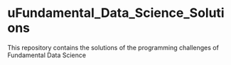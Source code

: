 # uFundamental_Data_Science_Solutions
This repository contains the solutions of the programming challenges of Fundamental Data Science

